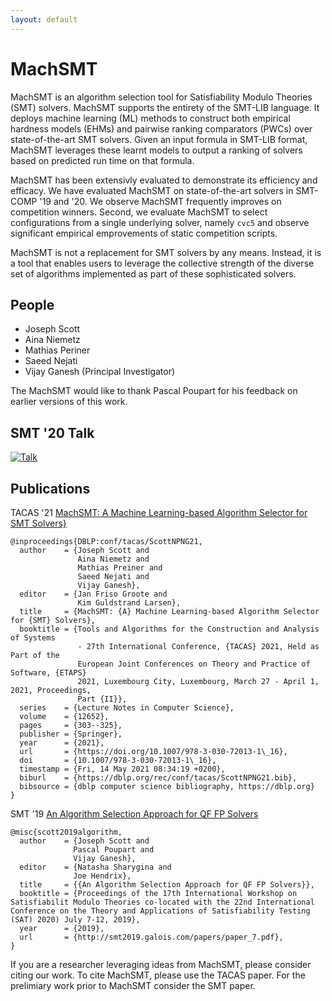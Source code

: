 ```yaml
---
layout: default
---
```


# MachSMT

MachSMT is an algorithm selection tool for Satisfiability Modulo Theories (SMT) solvers. MachSMT supports the entirety of the SMT-LIB language. It deploys machine learning (ML) methods to construct both empirical hardness models (EHMs) and pairwise ranking comparators (PWCs) over state-of-the-art SMT solvers.  Given an input formula in SMT-LIB format, MachSMT leverages these learnt models to output a ranking of solvers based on predicted run time on that formula.

MachSMT has been extensivly evaluated to demonstrate its efficiency and efficacy. We have evaluated MachSMT on state-of-the-art solvers in SMT-COMP '19 and '20. We observe MachSMT frequently improves on competition winners. Second, we evaluate MachSMT to select configurations from a single underlying solver, namely `cvc5` and observe significant empirical emprovements of static competition scripts. 

MachSMT is not a replacement for SMT solvers by any means. Instead, it is a tool that enables users to leverage the collective strength of the diverse set of algorithms implemented as part of these sophisticated solvers.

## People
* Joseph Scott
* Aina Niemetz
* Mathias Periner
* Saeed Nejati
* Vijay Ganesh (Principal Investigator)

The MachSMT would like to thank Pascal Poupart for his feedback on earlier versions of this work. 

## SMT '20 Talk

[![Talk](https://img.youtube.com/vi/OfZaIUXltf4/0.jpg)](https://youtu.be/OfZaIUXltf4?t=5795)


## Publications

TACAS '21 [MachSMT: A Machine Learning-based Algorithm Selector for SMT Solvers}](https://www.ncbi.nlm.nih.gov/pmc/articles/PMC7984560/)

```
@inproceedings{DBLP:conf/tacas/ScottNPNG21,
  author    = {Joseph Scott and
               Aina Niemetz and
               Mathias Preiner and
               Saeed Nejati and
               Vijay Ganesh},
  editor    = {Jan Friso Groote and
               Kim Guldstrand Larsen},
  title     = {MachSMT: {A} Machine Learning-based Algorithm Selector for {SMT} Solvers},
  booktitle = {Tools and Algorithms for the Construction and Analysis of Systems
               - 27th International Conference, {TACAS} 2021, Held as Part of the
               European Joint Conferences on Theory and Practice of Software, {ETAPS}
               2021, Luxembourg City, Luxembourg, March 27 - April 1, 2021, Proceedings,
               Part {II}},
  series    = {Lecture Notes in Computer Science},
  volume    = {12652},
  pages     = {303--325},
  publisher = {Springer},
  year      = {2021},
  url       = {https://doi.org/10.1007/978-3-030-72013-1\_16},
  doi       = {10.1007/978-3-030-72013-1\_16},
  timestamp = {Fri, 14 May 2021 08:34:19 +0200},
  biburl    = {https://dblp.org/rec/conf/tacas/ScottNPNG21.bib},
  bibsource = {dblp computer science bibliography, https://dblp.org}
}
```


SMT '19 [An Algorithm Selection Approach for QF FP Solvers](http://smt2019.galois.com/papers/paper_7.pdf)

```
@misc{scott2019algorithm,
  author    = {Joseph Scott and
              Pascal Poupart and
              Vijay Ganesh},
  editor    = {Natasha Sharygina and
              Joe Hendrix},
  title     = {{An Algorithm Selection Approach for QF FP Solvers}},
  booktitle = {Proceedings of the 17th International Workshop on Satisfiabilit Modulo Theories co-located with the 22nd International Conference on the Theory and Applications of Satisfiability Testing (SAT) 2020) July 7-12, 2019},
  year      = {2019},
  url       = {http://smt2019.galois.com/papers/paper_7.pdf},
}
```

If you are a researcher leveraging ideas from MachSMT, please consider citing our work. To cite MachSMT, please use the TACAS paper. For the prelimiary work prior to MachSMT consider the SMT paper.


